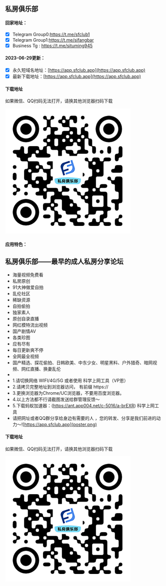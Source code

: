 ## 私房俱乐部

#### 回家地址：
- [x] Telegram Group0:https://t.me/sfclub1
- [x] Telegram Group1:https://t.me/sifangbar
- [x] Business Tg : https://t.me/situming945
#### 2023-06-29更新：
- [x] 永久短域名地址：[https://app.sfclub.app](https://app.sfclub.app)
- [x] 最新下载地址：[https://app.sfclub.app](https://app.sfclub.app)
#### 下载地址

如果微信、QQ扫码无法打开，请换其他浏览器扫码下载

![私房俱乐部下载二维码](code.png)
#### 应用特色：
私房俱乐部——最早的成人私房分享论坛
- 
- 海量视频免费看
- 私房原创
- 91大神做爱自拍
- 乱伦社区
- 稀缺资源
- 自拍偷拍 
- 独家素人
- 原创自录直播
- 网红模特流出视频
- 国产剧情AV
- 各类珍图
- 应有尽有
- 每日更新爽不停
- 全网最全视频
- 国产精选、探花偷拍、日韩欧美、中东少女、明星黑料、户外猎奇、暗网视频、网红直播、换妻乱伦
- 
- 1.请切换网络 WIFI/4G/5G 或者使用 科学上网工具（VP恩）
- 2.请拷贝完整地址到浏览器访问， 有前缀 https://
- 3.更换浏览器为Chrome/UC浏览器，不要用百度浏览器。
- 4.以上方法都不行请截图发送给群管理反馈～
- 5.下载蚂蚁加速器：(https://ant.app004.net/c-5016/a-brEXR) 科学上网工具
- 请把网址或者QQ群分享给身边有需要的人 ，您的转发、分享是我们前进的动力～![https://app.sfclub.app](poster.png)
#### 下载地址

如果微信、QQ扫码无法打开，请换其他浏览器扫码下载

![私房俱乐部下载二维码](code.png)
